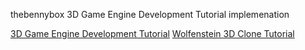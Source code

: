 thebennybox 3D Game Engine Development Tutorial implemenation

[3D Game Engine Development Tutorial](https://www.youtube.com/watch?v=ss3AnSxJ2X8&list=PLEETnX-uPtBXP_B2yupUKlflXBznWIlL5)
[Wolfenstein 3D Clone Tutorial](https://www.youtube.com/watch?v=XS6BA1t2JYw&list=PLEETnX-uPtBV7jIbAZNCulZM1cGxJRGYs)
